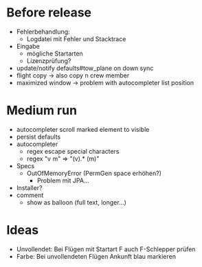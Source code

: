# Before release
- Fehlerbehandlung:
  - Logdatei mit Fehler und Stacktrace
- Eingabe
  - mögliche Startarten
  - Lizenzprüfung?
- update/notify defaults#tow\_plane on down sync
- flight copy -> also copy n crew member
- maximized window -> problem with autocompleter list position

# Medium run
- autocompleter
  scroll marked element to visible
- persist defaults
- autocompleter
  - regex escape special characters
  - regex "v m" => "(v).\* (m)"
- Specs
  - OutOfMemoryError (PermGen space erhöhen?)
    - Problem mit JPA...
- Installer?
- comment
  - show as balloon (full text, longer...)

# Ideas
- Unvollendet: Bei Flügen mit Startart F auch F-Schlepper prüfen
- Farbe: Bei unvollendeten Flügen Ankunft blau markieren


